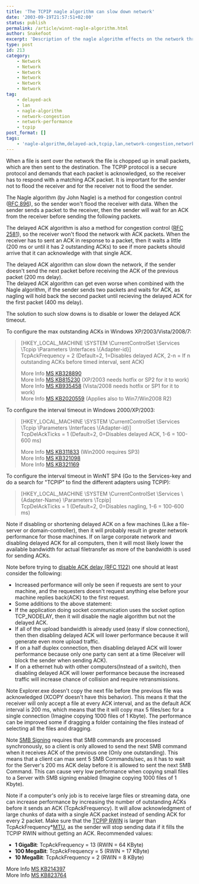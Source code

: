 ```yaml
---
title: 'The TCPIP nagle algorithm can slow down network'
date: '2003-09-19T21:57:51+02:00'
status: publish
permalink: /article/winnt-nagle-algorithm.html
author: Snakefoot
excerpt: 'Description of the nagle algorithm effects on the network throughput, and how to configure the delayed ACK.'
type: post
id: 213
category:
    - Network
    - Network
    - Network
    - Network
    - Network
    - Network
tag:
    - delayed-ack
    - lan
    - nagle-algorithm
    - network-congestion
    - network-performance
    - tcpip
post_format: []
tags:
    - 'nagle-algorithm,delayed-ack,tcpip,lan,network-congestion,network-performance'
---
```

When a file is sent over the network the file is chopped up in small packets, which are then sent to the destination. The TCPIP protocol is a secure protocol and demands that each packet is acknowledged, so the receiver has to respond with a matching ACK packet. It is important for the sender not to flood the receiver and for the receiver not to flood the sender.  
  
 The Nagle algorithm (by John Nagle) is a method for congestion control ([RFC 896](http://www.faqs.org/rfcs/rfc896.html)), so the sender won't flood the receiver with data. When the sender sends a packet to the receiver, then the sender will wait for an ACK from the receiver before sending the following packets.  
  
 The delayed ACK algorithm is also a method for congestion control ([RFC 2581](http://www.faqs.org/rfcs/rfc2581.html)), so the receiver won't flood the network with ACK packets. When the receiver has to sent an ACK in response to a packet, then it waits a little (200 ms or until it has 2 outstanding ACKs) to see if more packets should arrive that it can acknowledge with that single ACK.  
  
 The delayed ACK algorithm can slow down the network, if the sender doesn't send the next packet before receiving the ACK of the previous packet (200 ms delay).  
 The delayed ACK algorithm can get even worse when combined with the Nagle algorithm, if the sender sends two packets and waits for ACK, as nagling will hold back the second packet until recieving the delayed ACK for the first packet (400 ms delay).  
  
 The solution to such slow downs is to disable or lower the delayed ACK timeout.  
  
 To configure the max outstanding ACKs in Windows XP/2003/Vista/2008/7:

> \[HKEY\_LOCAL\_MACHINE \\SYSTEM \\CurrentControlSet \\Services \\Tcpip \\Parameters \\Interfaces \\{Adapter-id}\]  
>  TcpAckFrequency = 2 (Default=2, 1=Disables delayed ACK, 2-n = If n outstanding ACKs before timed interval, sent ACK)  
>   
>  More Info [MS KB328890](http://support.microsoft.com/kb/328890 "New Registry Entry for Controlling the TCP Acknowledgment (ACK) Behavior in Windows XP and in Windows Server 2003 [Q328890]")  
>  More Info [MS KB815230](http://support.microsoft.com/kb/815230 "Changing the TcpAckFrequency Value to 1 Does Not Have Any Effect [Q815230]") (XP/2003 needs hotfix or SP2 for it to work)  
>  More Info [MS KB935458](http://support.microsoft.com/kb/935458 "The behavior of TCP acknowledgments (ACKs) does not change after you modify the TcpAckFrequency registry entry in Windows Vista") (Vista/2008 needs hotfix or SP1 for it to work)  
>  More Info [MS KB2020559](http://support.microsoft.com/kb/2020559 "On a Microsoft Windows Server 2008 R2 Fail over cluster with a Hyper-V guest with many pass-through disks, the machine configuration may take some time to come online") (Applies also to Win7/Win2008 R2)

 To configure the interval timeout in Windows 2000/XP/2003:
> \[HKEY\_LOCAL\_MACHINE \\SYSTEM \\CurrentControlSet \\Services \\Tcpip \\Parameters \\Interfaces \\{Adapter-id}\]  
>  TcpDelAckTicks = 1 (Default=2, 0=Disables delayed ACK, 1-6 = 100-600 ms)  
>   
>  More Info [MS KB311833](http://support.microsoft.com/kb/311833 "The TcpDelAckTicks Registry Value Has No Effects on Ack Timeouts [Q311833]") (Win2000 requires SP3)  
>  More Info [MS KB321098](http://support.microsoft.com/kb/321098 "Slow Network Performance Occurs If You Copy Files to a Windows 2000 Domain Controller [Q321098]")  
>  More Info [MS KB321169](http://support.microsoft.com/kb/321169 "Slow SMB Performance When You Copy Files from Windows XP to a Windows 2000 Domain Controller [Q321169]")

 To configure the interval timeout in WinNT SP4 (Go to the Services-key and do a search for "TCPIP" to find the different adapters using TCPIP):
 > \[HKEY\_LOCAL\_MACHINE \\SYSTEM \\CurrentControlSet \\Services \\{Adapter-Name} \\Parameters \\Tcpip\]  
 >  TcpDelAckTicks = 1 (Default=2, 0=Disables nagling, 1-6 = 100-600 ms)

 Note if disabling or shortening delayed ACK on a few machines (Like a file-server or domain-controller), then it will probably result in greater network performance for those machines. If on large corporate network and disabling delayed ACK for all computers, then it will most likely lower the available bandwidth for actual filetransfer as more of the bandwidth is used for sending ACKs.  
  
 Note before trying to [disable ACK delay (RFC 1122)](http://www.faqs.org/rfcs/rfc1122.html "Requirements for Internet Hosts - Communication Layers") one should at least consider the following:
 - Increased performance will only be seen if requests are sent to your machine, and the requesters doesn't request anything else before your machine replies back(ACK) to the first request.
 - Some additions to the above statement: 
  - If the application doing socket communication uses the socket option TCP\_NODELAY, then it will disable the nagle algorithm but not the delayed ACK.
  - If all of the upload bandwidth is already used (easy if slow connection), then then disabling delayed ACK will lower performance because it will generate even more upload traffic.
  - If on a half duplex connection, then disabling delayed ACK will lower performance because only one party can sent at a time (Receiver will block the sender when sending ACK).
  - If on a ethernet hub with other computers(Instead of a switch), then disabling delayed ACK will lower performance because the increased traffic will increase chance of collision and require retransmissions.
 
 Note Explorer.exe doesn't copy the next file before the previous file was acknowledged (XCOPY doesn't have this behavior). This means it that the receiver will only accept a file at every ACK interval, and as the default ACK interval is 200 ms, which means that the it will copy max 5 files/sec for a single connection (Imagine copying 1000 files of 1 Kbyte). The performance can be improved some if dragging a folder containing the files instead of selecting all the files and dragging.  
  
 Note [SMB Signing](/article/winnt-smb-signing.html) requires that SMB commands are processed synchronously, so a client is only allowed to send the next SMB command when it receives ACK of the previous one (Only one outstanding). This means that a client can max sent 5 SMB Commands/sec, as it has to wait for the Server's 200 ms ACK delay before it is allowed to sent the next SMB Command. This can cause very low performance when copying small files to a Server with SMB signing enabled (Imagine copying 1000 files of 1 Kbyte).  
  
 Note if a computer's only job is to receive large files or streaming data, one can increase performance by increasing the number of outstanding ACKs before it sends an ACK (TcpAckFrequency). It will allow acknowledgment of large chunks of data with a single ACK packet instead of sending ACK for every 2 packet. Make sure that the [TCPIP RWIN](/article/tcpip-rwin-size.html) is larger than TcpAckFrequency\*[MTU](/article/tcpip-mtu-size.html "Max Transfer Unit"), as the sender will stop sending data if it fills the TCPIP RWIN without getting an ACK. Recommended values:  
- **1 GigaBit**: TcpAckFrequency = 13 (RWIN = 64 KByte)
- **100 MegaBit**: TcpAckFrequency = 5 (RWIN = 17 KByte)
- **10 MegaBit**: TcpAckFrequency = 2 (RWIN = 8 KByte)
 
 More Info [MS KB214397](http://support.microsoft.com/kb/214397 "INFO: Design Issues - Sending Small Data Segments Over TCP w/Winsock [Q214397]")  
 More Info [MS KB823764](http://support.microsoft.com/kb/823764 "Slow Performance Occurs When You Copy Data to a TCP Server by Using a Windows Sockets API Program [Q823764]")  